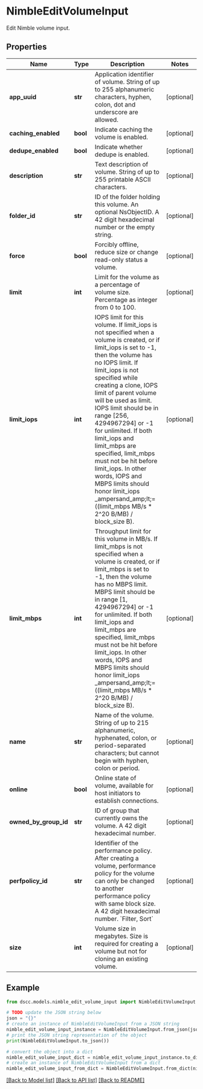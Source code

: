 # NimbleEditVolumeInput

Edit Nimble volume input.

## Properties

Name | Type | Description | Notes
------------ | ------------- | ------------- | -------------
**app_uuid** | **str** | Application identifier of volume. String of up to 255 alphanumeric characters, hyphen, colon, dot and underscore are allowed. | [optional] 
**caching_enabled** | **bool** | Indicate caching the volume is enabled. | [optional] 
**dedupe_enabled** | **bool** | Indicate whether dedupe is enabled. | [optional] 
**description** | **str** | Text description of volume. String of up to 255 printable ASCII characters. | [optional] 
**folder_id** | **str** | ID of the folder holding this volume. An optional NsObjectID. A 42 digit hexadecimal number or the empty string. | [optional] 
**force** | **bool** | Forcibly offline, reduce size or change read-only status a volume. | [optional] 
**limit** | **int** | Limit for the volume as a percentage of volume size. Percentage as integer from 0 to 100. | [optional] 
**limit_iops** | **int** | IOPS limit for this volume. If limit_iops is not specified when a volume is created, or if limit_iops is set to -1, then the volume has no IOPS limit. If limit_iops is not specified while creating a clone, IOPS limit of parent volume will be used as limit. IOPS limit should be in range [256, 4294967294] or -1 for unlimited. If both limit_iops and limit_mbps are specified, limit_mbps must not be hit before limit_iops. In other words, IOPS and MBPS limits should honor limit_iops _ampersand_amp;lt;&#x3D; ((limit_mbps MB/s * 2^20 B/MB) / block_size B). | [optional] 
**limit_mbps** | **int** | Throughput limit for this volume in MB/s. If limit_mbps is not specified when a volume is created, or if limit_mbps is set to -1, then the volume has no MBPS limit. MBPS limit should be in range [1, 4294967294] or -1 for unlimited. If both limit_iops and limit_mbps are specified, limit_mbps must not be hit before limit_iops. In other words, IOPS and MBPS limits should honor limit_iops _ampersand_amp;lt;&#x3D; ((limit_mbps MB/s * 2^20 B/MB) / block_size B). | [optional] 
**name** | **str** | Name of the volume. String of up to 215 alphanumeric, hyphenated, colon, or period-separated characters; but cannot begin with hyphen, colon or period. | [optional] 
**online** | **bool** | Online state of volume, available for host initiators to establish connections. | [optional] 
**owned_by_group_id** | **str** | ID of group that currently owns the volume. A 42 digit hexadecimal number. | [optional] 
**perfpolicy_id** | **str** | Identifier of the performance policy. After creating a volume, performance policy for the volume can only be changed to another performance policy with same block size. A 42 digit hexadecimal number. &#x60;Filter, Sort&#x60; | [optional] 
**size** | **int** | Volume size in megabytes. Size is required for creating a volume but not for cloning an existing volume. | [optional] 

## Example

```python
from dscc.models.nimble_edit_volume_input import NimbleEditVolumeInput

# TODO update the JSON string below
json = "{}"
# create an instance of NimbleEditVolumeInput from a JSON string
nimble_edit_volume_input_instance = NimbleEditVolumeInput.from_json(json)
# print the JSON string representation of the object
print(NimbleEditVolumeInput.to_json())

# convert the object into a dict
nimble_edit_volume_input_dict = nimble_edit_volume_input_instance.to_dict()
# create an instance of NimbleEditVolumeInput from a dict
nimble_edit_volume_input_from_dict = NimbleEditVolumeInput.from_dict(nimble_edit_volume_input_dict)
```
[[Back to Model list]](../README.md#documentation-for-models) [[Back to API list]](../README.md#documentation-for-api-endpoints) [[Back to README]](../README.md)


